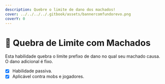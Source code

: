```yaml
---
description: Quebre o limite de dano dos machados!
cover: ../../../../.gitbook/assets/bannercomfundorevo.png
coverY: 0
---
```


# 💪 Quebra de Limite com Machados

Esta habilidade quebra o limite prefixo de dano no qual seu machado causa. O dano adicional é fixo.

* [x] Habilidade passiva.
* [x] Aplicável contra mobs e jogadores.

